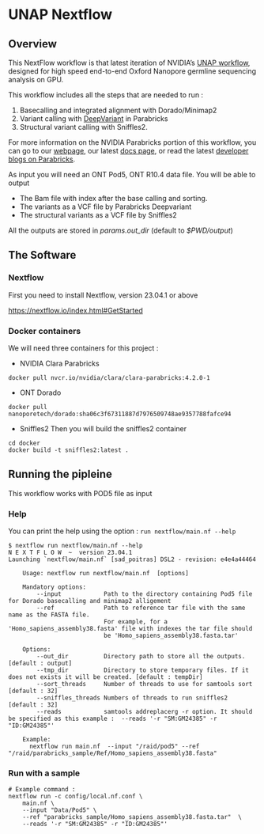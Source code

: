 # UNAP Nextflow

## Overview

This NextFlow workflow is that latest iteration of NVIDIA’s [UNAP workflow](https://developer.nvidia.com/blog/boosting-ultra-rapid-nanopore-sequencing-analysis-on-nvidia-dgx-a100/), designed for high speed end-to-end Oxford Nanopore germline sequencing analysis on GPU.

This workflow includes all the steps that are needed to run :  
1. Basecalling and integrated alignment with Dorado/Minimap2
2. Variant calling with [DeepVariant](https://docs.nvidia.com/clara/parabricks/latest/documentation/tooldocs/man_deepvariant.html) in Parabricks
3. Structural variant calling with Sniffles2.
  
For more information on the NVIDIA Parabricks portion of this workflow, you can go to our [webpage](https://www.nvidia.com/en-gb/clara/genomics/), our latest [docs page](https://docs.nvidia.com/clara/parabricks/latest/index.html), or read the latest [developer blogs on Parabricks](https://developer.nvidia.com/blog/search-posts/?q=parabricks).
  
As input you will need an ONT Pod5, ONT R10.4 data file.
You will be able to output 
* The Bam file with index after the base calling and sorting. 
* The variants as a VCF file by Parabricks Deepvariant
* The structural variants as a VCF file by Sniffles2

All the outputs are stored in *params.out_dir* (default to *$PWD/output*)

## The Software 

### Nextflow 

First you need to install Nextflow, version 23.04.1 or above

https://nextflow.io/index.html#GetStarted


### Docker containers

We will need three containers for this project :

* NVIDIA Clara Parabricks

```
docker pull nvcr.io/nvidia/clara/clara-parabricks:4.2.0-1
```

* ONT Dorado 

```
docker pull nanoporetech/dorado:sha06c3f67311887d7976509748ae9357788fafce94
```

* Sniffles2
Then you will build the sniffles2 container
```
cd docker
docker build -t sniffles2:latest .
```

## Running the pipleine 

This workflow works with POD5 file as input

### Help 
You can print the help using the option  :
`run nextflow/main.nf --help` 

```
$ nextflow run nextflow/main.nf --help
N E X T F L O W  ~  version 23.04.1
Launching `nextflow/main.nf` [sad_poitras] DSL2 - revision: e4e4a44464

    Usage: nextflow run nextflow/main.nf  [options]

    Mandatory options:
        --input            Path to the directory containing Pod5 file for Dorado basecalling and minimap2 alligement
        --ref              Path to reference tar file with the same name as the FASTA file.
                           For example, for a 'Homo_sapiens_assembly38.fasta' file with indexes the tar file should
                           be 'Homo_sapiens_assembly38.fasta.tar'

    Options:
        --out_dir          Directory path to store all the outputs. [default : output]
        --tmp_dir          Directory to store temporary files. If it does not exists it will be created. [default : tempDir]
        --sort_threads     Number of threads to use for samtools sort [default : 32]
        --sniffles_threads Numbers of threads to run sniffles2 [default : 32]
        --reads            samtools addreplacerg -r option. It should be specified as this example :  --reads '-r "SM:GM24385" -r "ID:GM24385"'

    Example:
      nextflow run main.nf  --input "/raid/pod5" --ref "/raid/parabricks_sample/Ref/Homo_sapiens_assembly38.fasta"

```

### Run with a sample

```
# Example command :
nextflow run -c config/local.nf.conf \
    main.nf \
    --input "Data/Pod5" \
    --ref "parabricks_sample/Homo_sapiens_assembly38.fasta.tar"  \
    --reads '-r "SM:GM24385" -r "ID:GM24385"'
```
